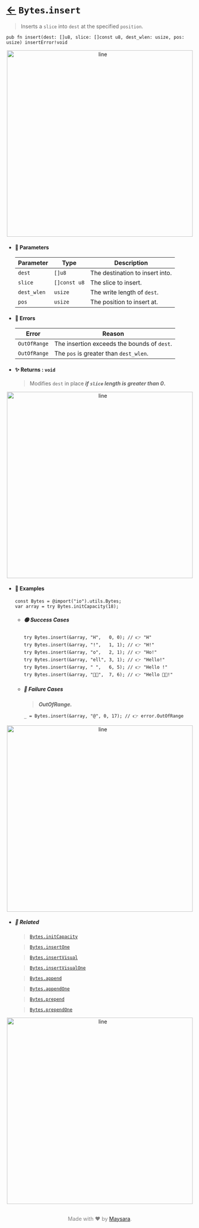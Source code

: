 # [←](../Bytes.md) `Bytes`.`insert`

> Inserts a `slice` into `dest` at the specified `position`.

```zig
pub fn insert(dest: []u8, slice: []const u8, dest_wlen: usize, pos: usize) insertError!void
```


<div align="center">
<img src="https://raw.githubusercontent.com/maysara-elshewehy/io-bench/refs/heads/main/dist/img/md/line.png" alt="line" style="width:500px;"/>
</div>

- #### 🧩 Parameters

    | Parameter   | Type         | Description                     |
    | ----------- | ------------ | ------------------------------- |
    | `dest`      | `[]u8`       | The destination to insert into. |
    | `slice`     | `[]const u8` | The slice to insert.            |
    | `dest_wlen` | `usize`      | The write length of `dest`.     |
    | `pos`       | `usize`      | The position to insert at.      |

- #### 🚫 Errors

    | Error        | Reason                                      |
    | ------------ | ------------------------------------------- |
    | `OutOfRange` | The insertion exceeds the bounds of `dest`. |
    | `OutOfRange` | The `pos` is greater than `dest_wlen`.      |

- #### ✨ Returns : `void`

    > Modifies `dest` in place **_if `slice` length is greater than 0_.**

<div align="center">
<img src="https://raw.githubusercontent.com/maysara-elshewehy/io-bench/refs/heads/main/dist/img/md/line.png" alt="line" style="width:500px;"/>
</div>

- #### 🧪 Examples

    ```zig
    const Bytes = @import("io").utils.Bytes;
    var array = try Bytes.initCapacity(18);
    ```

    - ##### 🟢 Success Cases

        ```zig
        try Bytes.insert(&array, "H",   0, 0); // 👉 "H"
        try Bytes.insert(&array, "!",   1, 1); // 👉 "H!"
        try Bytes.insert(&array, "o",   2, 1); // 👉 "Ho!"
        try Bytes.insert(&array, "ell", 3, 1); // 👉 "Hello!"
        try Bytes.insert(&array, " ",   6, 5); // 👉 "Hello !"
        try Bytes.insert(&array, "👨‍🏭",  7, 6); // 👉 "Hello 👨‍🏭!"
        ```

    - ##### 🔴 Failure Cases

        > **_OutOfRange._**

        ```zig
        _ = Bytes.insert(&array, "@", 0, 17); // 👉 error.OutOfRange
        ```

<div align="center">
<img src="https://raw.githubusercontent.com/maysara-elshewehy/io-bench/refs/heads/main/dist/img/md/line.png" alt="line" style="width:500px;"/>
</div>

- ##### 🔗 Related

  > [`Bytes.initCapacity`](./initCapacity.md)

  > [`Bytes.insertOne`](./insertOne.md)

  > [`Bytes.insertVisual`](./insertVisual.md)

  > [`Bytes.insertVisualOne`](./insertVisualOne.md)

  > [`Bytes.append`](./append.md)

  > [`Bytes.appendOne`](./appendOne.md)

  > [`Bytes.prepend`](./prepend.md)

  > [`Bytes.prependOne`](./prependOne.md)

<div align="center">
<img src="https://raw.githubusercontent.com/maysara-elshewehy/io-bench/refs/heads/main/dist/img/md/line.png" alt="line" style="width:500px;"/>
</div>

<p align="center" style="color:grey;"><br />Made with ❤️ by <a href="http://github.com/maysara-elshewehy" target="blank">Maysara</a>.</p>